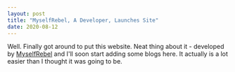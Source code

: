 ```yaml
---
layout: post
title: "MyselfRebel, A Developer, Launches Site"
date: 2020-08-12
---
```


Well. Finally got around to put this website. Neat thing about it - developed by [MyselfRebel](https://github.com/myselfrebel) and I'll soon start adding some blogs here. It actually is a lot easier than I thought it was going to be.
